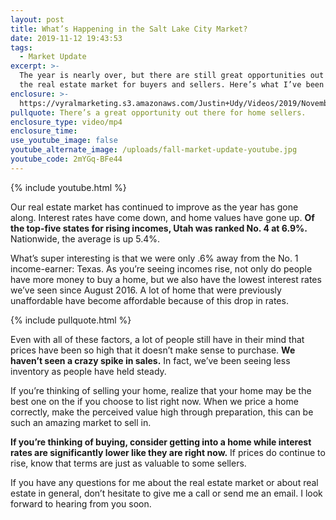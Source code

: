 ```yaml
---
layout: post
title: What’s Happening in the Salt Lake City Market?
date: 2019-11-12 19:43:53
tags:
  - Market Update
excerpt: >-
  The year is nearly over, but there are still great opportunities out there in
  the real estate market for buyers and sellers. Here’s what I’ve been seeing.
enclosure: >-
  https://vyralmarketing.s3.amazonaws.com/Justin+Udy/Videos/2019/November/Your+Salt+Lake+City+Fall+Market+Update.mp4
pullquote: There’s a great opportunity out there for home sellers.
enclosure_type: video/mp4
enclosure_time:
use_youtube_image: false
youtube_alternate_image: /uploads/fall-market-update-youtube.jpg
youtube_code: 2mYGq-BFe44
---
```


{% include youtube.html %}

Our real estate market has continued to improve as the year has gone along. Interest rates have come down, and home values have gone up. **Of the top-five states for rising incomes, Utah was ranked No. 4 at 6.9%.** Nationwide, the average is up 5.4%.&nbsp;

What’s super interesting is that we were only .6% away from the No. 1 income-earner: Texas. As you’re seeing incomes rise, not only do people have more money to buy a home, but we also have the lowest interest rates we’ve seen since August 2016. A lot of home that were previously unaffordable have become affordable because of this drop in rates.

{% include pullquote.html %}

Even with all of these factors, a lot of people still have in their mind that prices have been so high that it doesn’t make sense to purchase. **We haven’t seen a crazy spike in sales.** In fact, we’ve been seeing less inventory as people have held steady.

If you’re thinking of selling your home, realize that your home may be the best one on the if you choose to list right now. When we price a home correctly, make the perceived value high through preparation, this can be such an amazing market to sell in.

**If you’re thinking of buying, consider getting into a home while interest rates are significantly lower like they are right now.** If prices do continue to rise, know that terms are just as valuable to some sellers.

If you have any questions for me about the real estate market or about real estate in general, don’t hesitate to give me a call or send me an email. I look forward to hearing from you soon.